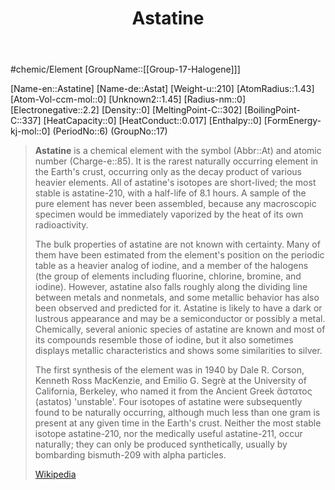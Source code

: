 ﻿---
title: "Astatine"
type: Element

SpocWebEntityId: 21980
---

#chemic/Element 
[GroupName::[[Group-17-Halogene]]]

[Name-en::Astatine]
[Name-de::Astat]
[Weight-u::210]
[AtomRadius::1.43]
[Atom-Vol-ccm-mol::0]
[Unknown2::1.45]
[Radius-nm::0]
[Electronegative::2.2]
[Density::0]
[MeltingPoint-C::302]
[BoilingPoint-C::337]
[HeatCapacity::0]
[HeatConduct::0.017]
[Enthalpy::0]
[FormEnergy-kj-mol::0]
(PeriodNo::6)
(GroupNo::17)


> **Astatine** is a chemical element with the symbol (Abbr::At) and atomic number (Charge-e::85). It is the rarest naturally occurring element in the Earth's crust, occurring only as the decay product of various heavier elements. All of astatine's isotopes are short-lived; the most stable is astatine-210, with a half-life of 8.1 hours. A sample of the pure element has never been assembled, because any macroscopic specimen would be immediately vaporized by the heat of its own radioactivity.
>
> The bulk properties of astatine are not known with certainty. Many of them have been estimated from the element's position on the periodic table as a heavier analog of iodine, and a member of the halogens (the group of elements including fluorine, chlorine, bromine, and iodine). However, astatine also falls roughly along the dividing line between metals and nonmetals, and some metallic behavior has also been observed and predicted for it. Astatine is likely to have a dark or lustrous appearance and may be a semiconductor or possibly a metal. Chemically, several anionic species of astatine are known and most of its compounds resemble those of iodine, but it also sometimes displays metallic characteristics and shows some similarities to silver.
>
> The first synthesis of the element was in 1940 by Dale R. Corson, Kenneth Ross MacKenzie, and Emilio G. Segrè at the University of California, Berkeley, who named it from the Ancient Greek ἄστατος (astatos) 'unstable'. Four isotopes of astatine were subsequently found to be naturally occurring, although much less than one gram is present at any given time in the Earth's crust. Neither the most stable isotope astatine-210, nor the medically useful astatine-211, occur naturally; they can only be produced synthetically, usually by bombarding bismuth-209 with alpha particles.
>
> [Wikipedia](https://en.wikipedia.org/wiki/Astatine)